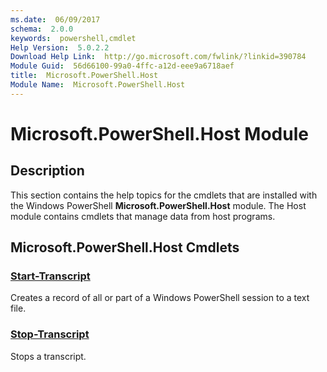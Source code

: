 ```yaml
---
ms.date:  06/09/2017
schema:  2.0.0
keywords:  powershell,cmdlet
Help Version:  5.0.2.2
Download Help Link:  http://go.microsoft.com/fwlink/?linkid=390784
Module Guid:  56d66100-99a0-4ffc-a12d-eee9a6718aef
title:  Microsoft.PowerShell.Host
Module Name:  Microsoft.PowerShell.Host
---
```

# Microsoft.PowerShell.Host Module

## Description
This section contains the help topics for the cmdlets that are installed with the Windows PowerShell **Microsoft.PowerShell.Host** module. The Host module contains cmdlets that manage data from host programs.

## Microsoft.PowerShell.Host Cmdlets

### [Start-Transcript](Start-Transcript.md)

Creates a record of all or part of a Windows PowerShell session to a text file.


### [Stop-Transcript](Stop-Transcript.md)

Stops a transcript.